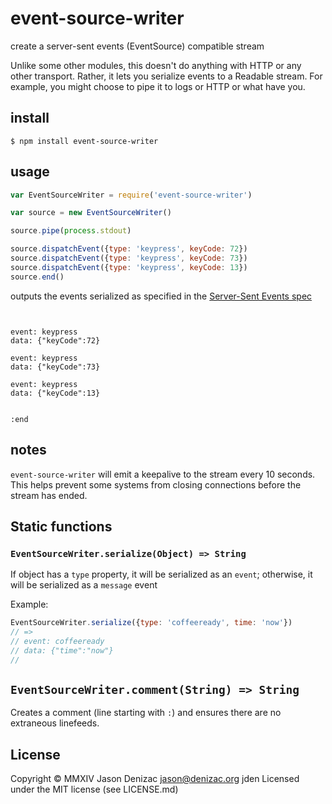 # event-source-writer
create a server-sent events (EventSource) compatible stream

Unlike some other modules, this doesn't do anything with HTTP or any other
transport. Rather, it lets you serialize events to a Readable stream. For
example, you might choose to pipe it to logs or HTTP or what have you.


## install
```console
$ npm install event-source-writer
```

## usage
```js
var EventSourceWriter = require('event-source-writer')

var source = new EventSourceWriter()

source.pipe(process.stdout)

source.dispatchEvent({type: 'keypress', keyCode: 72})
source.dispatchEvent({type: 'keypress', keyCode: 73})
source.dispatchEvent({type: 'keypress', keyCode: 13})
source.end()
```
outputs the events serialized as specified in the [Server-Sent Events spec][]

```console


event: keypress
data: {"keyCode":72}

event: keypress
data: {"keyCode":73}

event: keypress
data: {"keyCode":13}


:end

```


## notes
`event-source-writer` will emit a keepalive to the stream every 10 seconds.
This helps prevent some systems from closing connections before the stream
has ended.


## Static functions

### `EventSourceWriter.serialize(Object) => String`

If object has a `type` property, it will be serialized as an `event`;
otherwise, it will be serialized as a `message` event

Example:
```js
EventSourceWriter.serialize({type: 'coffeeready', time: 'now'})
// => 
// event: coffeeready
// data: {"time":"now"}
//
```

## `EventSourceWriter.comment(String) => String`

Creates a comment (line starting with `:`) and ensures there are no
extraneous linefeeds.


## License
Copyright © MMXIV Jason Denizac <jason@denizac.org> jden
Licensed under the MIT license (see LICENSE.md)



[Server-Sent Events spec]: http://dev.w3.org/html5/eventsource/